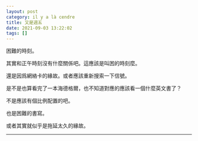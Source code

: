 ```yaml
---
layout: post
category: il y a là cendre
title: 又是週五
date: 2021-09-03 13:22:02
tags: []
---
```


困難的時刻。

其實和正午時刻沒有什麼關係吧。這應該是叫困的時刻麼。

還是因爲網絡卡的緣故。或者應該重新搜索一下信號。

是不是也算看完了一本海德格爾，也不知道對應的應該看一個什麼英文書了？

不是應該有個比例配置的吧。

也是困難的書寫。

或者其實就似乎是拖延太久的緣故。


--------




